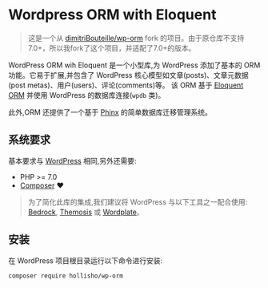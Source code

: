 # Wordpress ORM with Eloquent

> 这是一个从 [dimitriBouteille/wp-orm](https://github.com/dimitriBouteille/wp-orm) fork 的项目。由于原仓库不支持7.0+，所以我fork了这个项目，并适配了7.0+的版本。

WordPress ORM wih Eloquent 是一个小型库,为 WordPress 添加了基本的 ORM 功能。它易于扩展,并包含了 WordPress 核心模型如文章(posts)、文章元数据(post metas)、用户(users)、评论(comments)等。
该 ORM 基于 [Eloquent ORM](https://laravel.com/docs/8.x/eloquent) 并使用 WordPress 的数据库连接(`wpdb` 类)。

此外,ORM 还提供了一个基于 [Phinx](https://phinx.org/) 的简单数据库迁移管理系统。

## 系统要求

基本要求与 [WordPress](https://wordpress.org/about/requirements/) 相同,另外还需要:

- PHP >= 7.0
- [Composer](https://getcomposer.org/) ❤️

> 为了简化此库的集成,我们建议将 WordPress 与以下工具之一配合使用: [Bedrock](https://roots.io/bedrock/), [Themosis](https://framework.themosis.com/) 或 [Wordplate](https://github.com/wordplate/wordplate#readme)。

## 安装

在 WordPress 项目根目录运行以下命令进行安装:

```bash
composer require hollisho/wp-orm